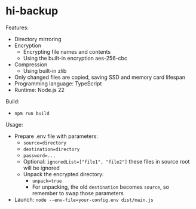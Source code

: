 # hi-backup

Features:
* Directory mirroring
* Encryption
	* Encrypting file names and contents
	* Using the built-in encryption aes-256-cbc
* Compression
	* Using built-in zlib
* Only changed files are copied, saving SSD and memory card lifespan
* Programming language: TypeScript
* Runtime: Node.js 22

Build:
* `npm run build`

Usage:
* Prepare .env file with parameters:
	* `source=directory`
	* `destination=directory`
	* `password=...`
	* Optional: `ignoredList=["file1", "file2"]` these files in source root will be ignored
	* Unpack the encrypted directory:
		* `unpack=true`
		* For unpacking, the old `destination` becomes `source`, so remember to swap those parameters
* Launch: `node --env-file=your-config.env dist/main.js`